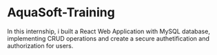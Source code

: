 # AquaSoft-Training

In this internship, i built a React Web Application with MySQL database, implementing CRUD operations and create a secure authetification and authorization for users.
